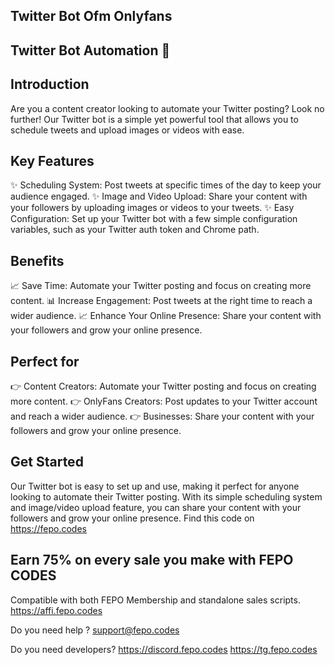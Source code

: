 Twitter Bot Ofm Onlyfans
----------------------

## Twitter Bot Automation 🤖

## Introduction

Are you a content creator looking to automate your Twitter posting? Look no further! Our Twitter bot is a simple yet powerful tool that allows you to schedule tweets and upload images or videos with ease.

## Key Features

✨ Scheduling System: Post tweets at specific times of the day to keep your audience engaged.
✨ Image and Video Upload: Share your content with your followers by uploading images or videos to your tweets.
✨ Easy Configuration: Set up your Twitter bot with a few simple configuration variables, such as your Twitter auth token and Chrome path.

## Benefits

📈 Save Time: Automate your Twitter posting and focus on creating more content.
📊 Increase Engagement: Post tweets at the right time to reach a wider audience.
📈 Enhance Your Online Presence: Share your content with your followers and grow your online presence.

## Perfect for

👉 Content Creators: Automate your Twitter posting and focus on creating more content.
👉 OnlyFans Creators: Post updates to your Twitter account and reach a wider audience.
👉 Businesses: Share your content with your followers and grow your online presence.

## Get Started

Our Twitter bot is easy to set up and use, making it perfect for anyone looking to automate their Twitter posting. With its simple scheduling system and image/video upload feature, you can share your content with your followers and grow your online presence.
Find this code on https://fepo.codes

## Earn 75% on every sale you make with FEPO CODES
Compatible with both FEPO Membership and standalone sales scripts.
https://affi.fepo.codes

Do you need help ?
support@fepo.codes

Do you need developers?
https://discord.fepo.codes
https://tg.fepo.codes